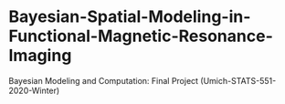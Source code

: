 # Bayesian-Spatial-Modeling-in-Functional-Magnetic-Resonance-Imaging
Bayesian Modeling and Computation: Final Project
(Umich-STATS-551-2020-Winter)
